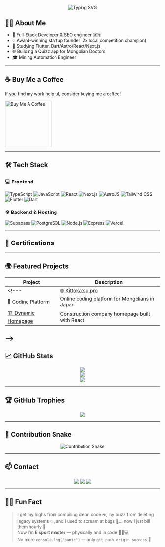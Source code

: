 <!-- Typing animation -->
<p align="center">
  <img 
    src="https://readme-typing-svg.demolab.com?font=FUbuntu+Mono&size=38&pause=100&color=F78C6B&center=true&vCenter=true&width=440&lines=Hi+I'm+Baljir!;Full-Stack+Developer;JLPT+N2+Certified;Deploying+for+Japan](https://readme-typing-svg.herokuapp.com?font=Fira+Code&weight=800&size=32&pause=1000&color=00897B&center=true&vCenter=true&width=435&height=150&lines=%F0%9F%91%8BI'm+Sainbayar;Full-Stack+Developer"
    alt="Typing SVG"
  />
</p>

## 👨‍💻 About Me

- 💼 Full-Stack Developer & SEO engineer 🇲🇳  
- 💡 Award-winning startup founder (2x local competition champion)
- 🌱 Studying Flutter, Dart/Astro/React/Next.js  
- 🌐 Building a Quizz app for Mongolian Doctors  
- 🎓 Mining Automation Engineer

---

## ☕ Buy Me a Coffee

If you find my work helpful, consider buying me a coffee!

<p align="left">
  <a href="https://buymeacoffee.com/sainaadotnett" target="_blank">
    <img 
      src="https://cdn.buymeacoffee.com/buttons/v2/default-yellow.png" 
      alt="Buy Me A Coffee" 
      width="150"
    />
  </a>
</p>

---

## 🛠️ Tech Stack

### 💻 Frontend

![TypeScript](https://img.shields.io/badge/TypeScript-3178C6?style=for-the-badge&logo=typescript&logoColor=white)
![JavaScript](https://img.shields.io/badge/JavaScript-F7DF1E?style=for-the-badge&logo=javascript&logoColor=black)
![React](https://img.shields.io/badge/React-20232A?style=for-the-badge&logo=react&logoColor=61DAFB)
![Next.js](https://img.shields.io/badge/Next.js-000000?style=for-the-badge&logo=next.js&logoColor=white)
![AstroJS](https://img.shields.io/badge/AstroJS-Static%20Site%20Builder-ff5a1f?style=for-the-badge&logo=astro&logoColor=white)
![Tailwind CSS](https://img.shields.io/badge/TailwindCSS-06B6D4?style=for-the-badge&logo=tailwindcss&logoColor=white)
![Flutter](https://img.shields.io/badge/Flutter-Cross%20Platform-02569B?style=for-the-badge&logo=flutter&logoColor=white)
![Dart](https://img.shields.io/badge/Dart-Programming%20Language-0175C2?style=for-the-badge&logo=dart&logoColor=white)

### ⚙️ Backend & Hosting

![Supabase](https://img.shields.io/badge/Supabase-3ECF8E?style=for-the-badge&logo=supabase&logoColor=white)
![PostgreSQL](https://img.shields.io/badge/PostgreSQL-336791?style=for-the-badge&logo=postgresql&logoColor=white)
![Node.js](https://img.shields.io/badge/Node.js-339933?style=for-the-badge&logo=node.js&logoColor=white)
![Express](https://img.shields.io/badge/Express.js-000000?style=for-the-badge&logo=express&logoColor=white)
![Vercel](https://img.shields.io/badge/Vercel-000000?style=for-the-badge&logo=vercel&logoColor=white)

---

## 🏅 Certifications



---

## 🌍 Featured Projects

| Project | Description |
|--------|-------------|
<!--- | [🌐 Kittokatsu.pro](https://kittokatsu.pro) | JLPT N1/N2 vocabulary learning for Mongolian speakers |
| [🧠 Coding Platform](https://hellobraincode.com) | Online coding platform for Mongolians in Japan |
| [🏗 Dynamic Homepage](https://baljir0901.github.io/homies-website/) | Construction company homepage built with React |
--> 
---

## 📈 GitHub Stats

<p align="center">
  <img src="https://github-readme-stats.vercel.app/api?username=MonDroids&show_icons=true&theme=tokyonight" />
  <br/>
  <img src="https://github-readme-stats.vercel.app/api/top-langs/?username=MonDroids&layout=compact&theme=tokyonight" />
  <br/>
  <img src="https://github-readme-streak-stats.herokuapp.com/?user=MonDroids&theme=tokyonight" />
</p>

---

## 🏆 GitHub Trophies

<p align="center">
  <img src="https://github-profile-trophy.vercel.app/?username=MonDroids&theme=onedark&column=6" />
</p>

---

## 🐍 Contribution Snake

<p align="center">
  <img src="https://raw.githubusercontent.com/MonDroids/MonDroids/output/github-contribution-grid-snake-dark.svg" alt="Contribution Snake" />
</p>

---

## 📫 Contact

<p align="center">
  <a href="https://www.youtube.com/@SainaaDotNet"><img src="https://img.shields.io/badge/YouTube-Kittokatsu-red?style=for-the-badge&logo=youtube&logoColor=white" /></a>
  <a href="https://sainaa.net"><img src="https://img.shields.io/badge/Website-sainaa.net-lightgrey?style=for-the-badge&logo=google-chrome&logoColor=white" /></a>
  <a href="mailto:sainaa.threats@gmail.com"><img src="https://img.shields.io/badge/Email-Contact-blue?style=for-the-badge&logo=gmail&logoColor=white" /></a>
</p>

---

## 🤹‍♂️ Fun Fact

> I get my highs from compiling clean code ☕, my buzz from deleting legacy systems 💥, and I used to scream at bugs 🐛... now I just bill them hourly 💸  
> Now I’m **E sport master** — physically and in code 🏃‍♂️💻  
> No more `console.log("panic")` — only `git push origin success` 🚀
